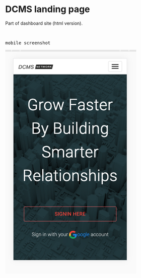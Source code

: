 # DCMS landing page

Part of dashboard site (html version).

<br />

<kbd>mobile screenshot</kbd>

![](./img/mobile.png)